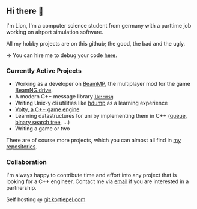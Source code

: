 ## Hi there 👋

I'm Lion, I'm a computer science student from germany with a parttime job working on airport simulation software.

All my hobby projects are on this github; the good, the bad and the ugly.

→ You can hire me to debug your code [here](https://www.fiverr.com/s2/3e71171e41).

### Currently Active Projects

- Working as a developer on [BeamMP](https://beammp.com/), the multiplayer mod for the game [BeamNG.drive](https://beamng.com).
- A modern C++ message library [`lk::msg`](https://github.com/lionkor/lkmsg)
- Writing Unix-y cli utilities like [hdump](https://github.com/lionkor/hdump) as a learning experience
- [Volty, a C++ game engine](https://github.com/lionkor/Volty)
- Learning datastructures for uni by implementing them in C++ ([queue](https://github.com/lionkor/q), [binary search tree](https://github.com/lionkor/btree), ...)
- Writing a game or two

There are of course more projects, which you can almost all find in [my repositories](https://github.com/lionkor?tab=repositories&q=&type=public&language=). 

### Collaboration

I'm always happy to contribute time and effort into any project that is looking for a C++ engineer. Contact me via [email](mailto:development@kortlepel.com) if you are interested in a partnership.

Self hosting @ [git.kortlepel.com](https://git.kortlepel.com)
